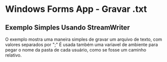 # Windows Forms App - Gravar .txt

## Exemplo Simples Usando StreamWriter

O exemplo mostra uma maneira simples de gravar um arquivo de texto, com valores separados por ";"
É usada também uma variavel de ambiente para pegar o nome da pasta de cada usuário, como se fosse um caminho relativo.
